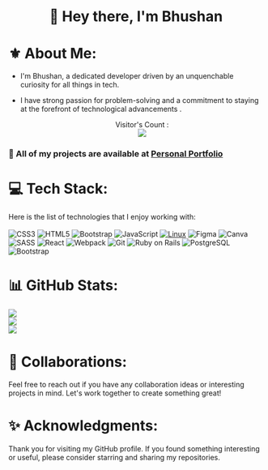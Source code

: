 <h1 align="center">👋 Hey there, I'm Bhushan</h1>

# ⚜ About Me:
- I'm Bhushan, a dedicated developer driven by an unquenchable curiosity for all things in tech.
- I have strong passion for problem-solving and a commitment to staying at the forefront of technological advancements .

  <p align="center"> 
  Visitor's Count :<br>
  <img src="https://profile-counter.glitch.me/bhushan354/count.svg"/>
</p>

### 📁 All of my projects are available at [Personal Portfolio](https://delicate-cheesecake-c80ecf.netlify.app/#home)

# 💻 Tech Stack:
Here is the list of technologies that I enjoy working with:<br/><br/>
![CSS3](https://img.shields.io/badge/css3-%231572B6.svg?style=for-the-badge&logo=css3&logoColor=white) ![HTML5](https://img.shields.io/badge/html5-%23E34F26.svg?style=for-the-badge&logo=html5&logoColor=white) ![Bootstrap](https://img.shields.io/badge/bootstrap-%23563D7C.svg?style=for-the-badge&logo=bootstrap&logoColor=white) ![JavaScript](https://img.shields.io/badge/javascript-%23323330.svg?style=for-the-badge&logo=javascript&logoColor=%23F7DF1E) [![Linux](https://img.shields.io/badge/OS-Linux-0078D6?style=for-the-badge&logo=linux&logoColor=white)](https://www.linux.org/)
 ![Figma](https://img.shields.io/badge/figma-%23F24E1E.svg?style=for-the-badge&logo=figma&logoColor=white) ![Canva](https://img.shields.io/badge/Canva-%2300C4CC.svg?style=for-the-badge&logo=Canva&logoColor=white) ![SASS](https://img.shields.io/badge/SASS-hotpink.svg?style=for-the-badge&logo=SASS&logoColor=white) <img alt="React" src="https://img.shields.io/badge/React-20232A?style=for-the-badge&logo=react&logoColor=white" /> <img alt="Webpack" src="https://img.shields.io/badge/Webpack-8DD6F9?style=for-the-badge&logo=Webpack&logoColor=white" /> <img alt="Git" src="https://img.shields.io/badge/GIT-E44C30?style=for-the-badge&logo=git&logoColor=white" />
<img alt="Ruby on Rails" src="https://img.shields.io/badge/Ruby%20on%20Rails-CC0000?style=for-the-badge&logo=ruby-on-rails&logoColor=white" />
<img alt="PostgreSQL" src="https://img.shields.io/badge/PostgreSQL-336791?style=for-the-badge&logo=postgresql&logoColor=white" />
<img alt="Bootstrap" src="https://img.shields.io/badge/Bootstrap-563D7C?style=for-the-badge&logo=bootstrap&logoColor=white" />



# 📊 GitHub Stats:
![](https://github-readme-stats.vercel.app/api?username=bhushan354&theme=vue-dark&hide_border=true&include_all_commits=true)<br/>
![](https://github-readme-streak-stats.herokuapp.com/?user=bhushan354&theme=vue-dark&hide_border=true)<br/>
![](https://github-readme-stats.vercel.app/api/top-langs/?username=bhushan354&theme=vue-dark&hide_border=true&include_all_commits=true&count_private=false&layout=compact)


# 🤝 Collaborations:
Feel free to reach out if you have any collaboration ideas or interesting projects in mind. Let's work together to create something great!

# ✨ Acknowledgments:
Thank you for visiting my GitHub profile. If you found something interesting or useful, please consider starring and sharing my repositories.

